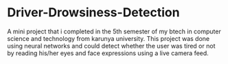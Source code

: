 # Driver-Drowsiness-Detection
A mini project that i completed in the 5th semester of my btech in computer science and technology from karunya university. This project was done using neural networks and could detect whether the user was tired or not by reading his/her eyes and face expressions using a live camera feed.
